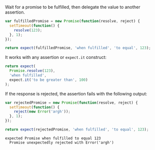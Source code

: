 Wait for a promise to be fulfilled, then delegate the value to another assertion.

<!-- unexpected-markdown async:true -->
```js
var fulfilledPromise = new Promise(function(resolve, reject) {
  setTimeout(function() {
    resolve(123);
  }, 1);
});

return expect(fulfilledPromise, 'when fulfilled', 'to equal', 123);
```

It works with any assertion or `expect.it` construct:

<!-- unexpected-markdown async:true -->
```js
return expect(
  Promise.resolve(123),
  'when fulfilled',
  expect.it('to be greater than', 100)
);
```

If the response is rejected, the assertion fails with the following output:

<!-- unexpected-markdown async:true -->
```js
var rejectedPromise = new Promise(function(resolve, reject) {
  setTimeout(function() {
    reject(new Error('argh'));
  }, 1);
});

return expect(rejectedPromise, 'when fulfilled', 'to equal', 123);
```

```output
expected Promise when fulfilled to equal 123
  Promise unexpectedly rejected with Error('argh')
```
